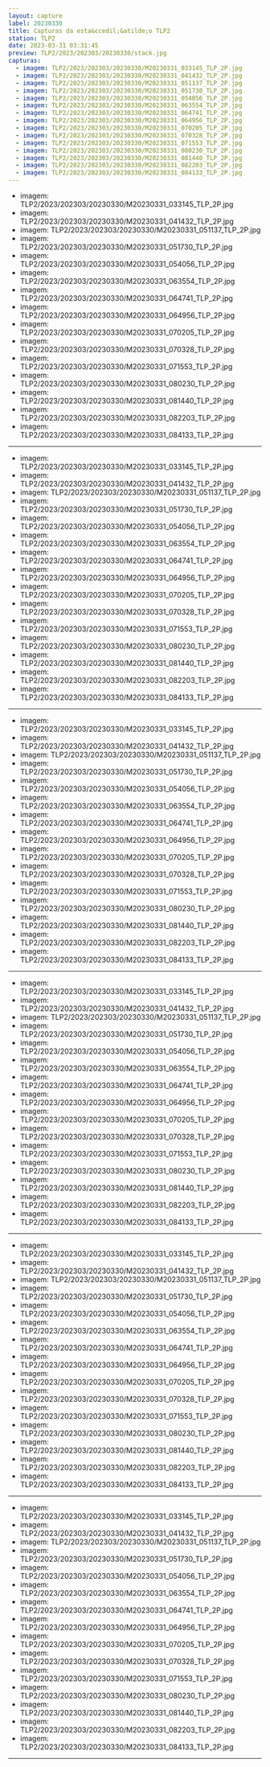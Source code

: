 ```yaml
---
layout: capture
label: 20230330
title: Capturas da esta&ccedil;&atilde;o TLP2
station: TLP2
date: 2023-03-31 03:31:45
preview: TLP2/2023/202303/20230330/stack.jpg
capturas:
  - imagem: TLP2/2023/202303/20230330/M20230331_033145_TLP_2P.jpg
  - imagem: TLP2/2023/202303/20230330/M20230331_041432_TLP_2P.jpg
  - imagem: TLP2/2023/202303/20230330/M20230331_051137_TLP_2P.jpg
  - imagem: TLP2/2023/202303/20230330/M20230331_051730_TLP_2P.jpg
  - imagem: TLP2/2023/202303/20230330/M20230331_054056_TLP_2P.jpg
  - imagem: TLP2/2023/202303/20230330/M20230331_063554_TLP_2P.jpg
  - imagem: TLP2/2023/202303/20230330/M20230331_064741_TLP_2P.jpg
  - imagem: TLP2/2023/202303/20230330/M20230331_064956_TLP_2P.jpg
  - imagem: TLP2/2023/202303/20230330/M20230331_070205_TLP_2P.jpg
  - imagem: TLP2/2023/202303/20230330/M20230331_070328_TLP_2P.jpg
  - imagem: TLP2/2023/202303/20230330/M20230331_071553_TLP_2P.jpg
  - imagem: TLP2/2023/202303/20230330/M20230331_080230_TLP_2P.jpg
  - imagem: TLP2/2023/202303/20230330/M20230331_081440_TLP_2P.jpg
  - imagem: TLP2/2023/202303/20230330/M20230331_082203_TLP_2P.jpg
  - imagem: TLP2/2023/202303/20230330/M20230331_084133_TLP_2P.jpg
---
```

  - imagem: TLP2/2023/202303/20230330/M20230331_033145_TLP_2P.jpg
  - imagem: TLP2/2023/202303/20230330/M20230331_041432_TLP_2P.jpg
  - imagem: TLP2/2023/202303/20230330/M20230331_051137_TLP_2P.jpg
  - imagem: TLP2/2023/202303/20230330/M20230331_051730_TLP_2P.jpg
  - imagem: TLP2/2023/202303/20230330/M20230331_054056_TLP_2P.jpg
  - imagem: TLP2/2023/202303/20230330/M20230331_063554_TLP_2P.jpg
  - imagem: TLP2/2023/202303/20230330/M20230331_064741_TLP_2P.jpg
  - imagem: TLP2/2023/202303/20230330/M20230331_064956_TLP_2P.jpg
  - imagem: TLP2/2023/202303/20230330/M20230331_070205_TLP_2P.jpg
  - imagem: TLP2/2023/202303/20230330/M20230331_070328_TLP_2P.jpg
  - imagem: TLP2/2023/202303/20230330/M20230331_071553_TLP_2P.jpg
  - imagem: TLP2/2023/202303/20230330/M20230331_080230_TLP_2P.jpg
  - imagem: TLP2/2023/202303/20230330/M20230331_081440_TLP_2P.jpg
  - imagem: TLP2/2023/202303/20230330/M20230331_082203_TLP_2P.jpg
  - imagem: TLP2/2023/202303/20230330/M20230331_084133_TLP_2P.jpg
---
  - imagem: TLP2/2023/202303/20230330/M20230331_033145_TLP_2P.jpg
  - imagem: TLP2/2023/202303/20230330/M20230331_041432_TLP_2P.jpg
  - imagem: TLP2/2023/202303/20230330/M20230331_051137_TLP_2P.jpg
  - imagem: TLP2/2023/202303/20230330/M20230331_051730_TLP_2P.jpg
  - imagem: TLP2/2023/202303/20230330/M20230331_054056_TLP_2P.jpg
  - imagem: TLP2/2023/202303/20230330/M20230331_063554_TLP_2P.jpg
  - imagem: TLP2/2023/202303/20230330/M20230331_064741_TLP_2P.jpg
  - imagem: TLP2/2023/202303/20230330/M20230331_064956_TLP_2P.jpg
  - imagem: TLP2/2023/202303/20230330/M20230331_070205_TLP_2P.jpg
  - imagem: TLP2/2023/202303/20230330/M20230331_070328_TLP_2P.jpg
  - imagem: TLP2/2023/202303/20230330/M20230331_071553_TLP_2P.jpg
  - imagem: TLP2/2023/202303/20230330/M20230331_080230_TLP_2P.jpg
  - imagem: TLP2/2023/202303/20230330/M20230331_081440_TLP_2P.jpg
  - imagem: TLP2/2023/202303/20230330/M20230331_082203_TLP_2P.jpg
  - imagem: TLP2/2023/202303/20230330/M20230331_084133_TLP_2P.jpg
---
  - imagem: TLP2/2023/202303/20230330/M20230331_033145_TLP_2P.jpg
  - imagem: TLP2/2023/202303/20230330/M20230331_041432_TLP_2P.jpg
  - imagem: TLP2/2023/202303/20230330/M20230331_051137_TLP_2P.jpg
  - imagem: TLP2/2023/202303/20230330/M20230331_051730_TLP_2P.jpg
  - imagem: TLP2/2023/202303/20230330/M20230331_054056_TLP_2P.jpg
  - imagem: TLP2/2023/202303/20230330/M20230331_063554_TLP_2P.jpg
  - imagem: TLP2/2023/202303/20230330/M20230331_064741_TLP_2P.jpg
  - imagem: TLP2/2023/202303/20230330/M20230331_064956_TLP_2P.jpg
  - imagem: TLP2/2023/202303/20230330/M20230331_070205_TLP_2P.jpg
  - imagem: TLP2/2023/202303/20230330/M20230331_070328_TLP_2P.jpg
  - imagem: TLP2/2023/202303/20230330/M20230331_071553_TLP_2P.jpg
  - imagem: TLP2/2023/202303/20230330/M20230331_080230_TLP_2P.jpg
  - imagem: TLP2/2023/202303/20230330/M20230331_081440_TLP_2P.jpg
  - imagem: TLP2/2023/202303/20230330/M20230331_082203_TLP_2P.jpg
  - imagem: TLP2/2023/202303/20230330/M20230331_084133_TLP_2P.jpg
---
  - imagem: TLP2/2023/202303/20230330/M20230331_033145_TLP_2P.jpg
  - imagem: TLP2/2023/202303/20230330/M20230331_041432_TLP_2P.jpg
  - imagem: TLP2/2023/202303/20230330/M20230331_051137_TLP_2P.jpg
  - imagem: TLP2/2023/202303/20230330/M20230331_051730_TLP_2P.jpg
  - imagem: TLP2/2023/202303/20230330/M20230331_054056_TLP_2P.jpg
  - imagem: TLP2/2023/202303/20230330/M20230331_063554_TLP_2P.jpg
  - imagem: TLP2/2023/202303/20230330/M20230331_064741_TLP_2P.jpg
  - imagem: TLP2/2023/202303/20230330/M20230331_064956_TLP_2P.jpg
  - imagem: TLP2/2023/202303/20230330/M20230331_070205_TLP_2P.jpg
  - imagem: TLP2/2023/202303/20230330/M20230331_070328_TLP_2P.jpg
  - imagem: TLP2/2023/202303/20230330/M20230331_071553_TLP_2P.jpg
  - imagem: TLP2/2023/202303/20230330/M20230331_080230_TLP_2P.jpg
  - imagem: TLP2/2023/202303/20230330/M20230331_081440_TLP_2P.jpg
  - imagem: TLP2/2023/202303/20230330/M20230331_082203_TLP_2P.jpg
  - imagem: TLP2/2023/202303/20230330/M20230331_084133_TLP_2P.jpg
---
  - imagem: TLP2/2023/202303/20230330/M20230331_033145_TLP_2P.jpg
  - imagem: TLP2/2023/202303/20230330/M20230331_041432_TLP_2P.jpg
  - imagem: TLP2/2023/202303/20230330/M20230331_051137_TLP_2P.jpg
  - imagem: TLP2/2023/202303/20230330/M20230331_051730_TLP_2P.jpg
  - imagem: TLP2/2023/202303/20230330/M20230331_054056_TLP_2P.jpg
  - imagem: TLP2/2023/202303/20230330/M20230331_063554_TLP_2P.jpg
  - imagem: TLP2/2023/202303/20230330/M20230331_064741_TLP_2P.jpg
  - imagem: TLP2/2023/202303/20230330/M20230331_064956_TLP_2P.jpg
  - imagem: TLP2/2023/202303/20230330/M20230331_070205_TLP_2P.jpg
  - imagem: TLP2/2023/202303/20230330/M20230331_070328_TLP_2P.jpg
  - imagem: TLP2/2023/202303/20230330/M20230331_071553_TLP_2P.jpg
  - imagem: TLP2/2023/202303/20230330/M20230331_080230_TLP_2P.jpg
  - imagem: TLP2/2023/202303/20230330/M20230331_081440_TLP_2P.jpg
  - imagem: TLP2/2023/202303/20230330/M20230331_082203_TLP_2P.jpg
  - imagem: TLP2/2023/202303/20230330/M20230331_084133_TLP_2P.jpg
---
  - imagem: TLP2/2023/202303/20230330/M20230331_033145_TLP_2P.jpg
  - imagem: TLP2/2023/202303/20230330/M20230331_041432_TLP_2P.jpg
  - imagem: TLP2/2023/202303/20230330/M20230331_051137_TLP_2P.jpg
  - imagem: TLP2/2023/202303/20230330/M20230331_051730_TLP_2P.jpg
  - imagem: TLP2/2023/202303/20230330/M20230331_054056_TLP_2P.jpg
  - imagem: TLP2/2023/202303/20230330/M20230331_063554_TLP_2P.jpg
  - imagem: TLP2/2023/202303/20230330/M20230331_064741_TLP_2P.jpg
  - imagem: TLP2/2023/202303/20230330/M20230331_064956_TLP_2P.jpg
  - imagem: TLP2/2023/202303/20230330/M20230331_070205_TLP_2P.jpg
  - imagem: TLP2/2023/202303/20230330/M20230331_070328_TLP_2P.jpg
  - imagem: TLP2/2023/202303/20230330/M20230331_071553_TLP_2P.jpg
  - imagem: TLP2/2023/202303/20230330/M20230331_080230_TLP_2P.jpg
  - imagem: TLP2/2023/202303/20230330/M20230331_081440_TLP_2P.jpg
  - imagem: TLP2/2023/202303/20230330/M20230331_082203_TLP_2P.jpg
  - imagem: TLP2/2023/202303/20230330/M20230331_084133_TLP_2P.jpg
---
